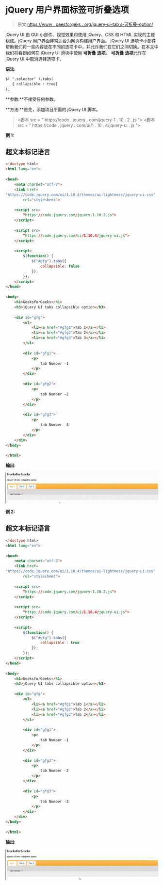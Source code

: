 # jQuery 用户界面标签可折叠选项

> 原文:[https://www . geesforgeks . org/jquery-ui-tab s-可折叠-option/](https://www.geeksforgeeks.org/jquery-ui-tabs-collapsible-option/)

jQuery UI 由 GUI 小部件、视觉效果和使用 jQuery、CSS 和 HTML 实现的主题组成。jQuery 用户界面非常适合为网页构建用户界面。 jQuery UI 选项卡小部件帮助我们将一些内容放在不同的选项卡中，并允许我们在它们之间切换。在本文中我们将看到如何在 jQuery UI 滑块中使用 **可折叠** **选项**。 **可折叠** **选项**允许在 jQuery UI 中取消选择选项卡。

**语法:**

```html
$( ".selector" ).tabs(
   { collapsible : true}
);
```

**参数:**不接受任何参数。

**方法:**首先，添加项目所需的 jQuery UI 脚本。

> <link href="“https://code.jquery.com/ui/1.10.4/themes/ui-lightness/jquery-ui.css”" rel="“stylesheet”">
> <脚本 src = " https://code . jquery . com/jquery-1 . 10 . 2 . js "></脚本>
> <脚本 src = " https://code . jquery . com/ui/1 . 10 . 4/jquery-ui . js "></脚本>

**例 1:**

## 超文本标记语言

```html
<!doctype html>
<html lang="en">

<head>
    <meta charset="utf-8">
    <link href=
"https://code.jquery.com/ui/1.10.4/themes/ui-lightness/jquery-ui.css"
        rel="stylesheet">

    <script src=
        "https://code.jquery.com/jquery-1.10.2.js">
    </script>

    <script src=
        "https://code.jquery.com/ui/1.10.4/jquery-ui.js">
    </script>

    <script>
        $(function() {
            $("#gfg").tabs({
                collapsible: false
            });
        });
    </script>
</head>

<body>
    <h1>GeeksforGeeks</h1>
    <h3>jQuery UI tabs collapsible option</h3>

    <div id="gfg">
        <ul>
            <li><a href="#gfg1">Tab 1</a></li>
            <li><a href="#gfg2">Tab 2</a></li>
            <li><a href="#gfg3">Tab 3</a></li>
        </ul>

        <div id="gfg1">
            <p>
                tab Number -1
            </p>
        </div>

        <div id="gfg2">
            <p>
                tab Number -2
            </p>
        </div>

        <div id="gfg3">
            <p>
                tab Number -3
            </p>
        </div>
    </div>
</body>

</html>
```

**输出:**

![](img/4e5e308a00366efdb4dd215df9ec5988.png)

**例 2:**

## 超文本标记语言

```html
<!doctype html>
<html lang="en">

<head>
    <meta charset="utf-8">
    <link href=
"https://code.jquery.com/ui/1.10.4/themes/ui-lightness/jquery-ui.css"
        rel="stylesheet">

    <script src=
        "https://code.jquery.com/jquery-1.10.2.js">
    </script>

    <script src=
        "https://code.jquery.com/ui/1.10.4/jquery-ui.js">
    </script>

    <script>
        $(function() {
            $("#gfg").tabs({
                collapsible : true
            });
        });
    </script>
</head>

<body>
    <h1>GeeksforGeeks</h1>
    <h3>jQuery UI tabs collapsible option</h3>

    <div id="gfg">
        <ul>
            <li><a href="#gfg1">Tab 1</a></li>
            <li><a href="#gfg2">Tab 2</a></li>
            <li><a href="#gfg3">Tab 3</a></li>
        </ul>

        <div id="gfg1">
            <p>
                tab Number -1
            </p>
        </div>

        <div id="gfg2">
            <p>
                tab Number -2
            </p>
        </div>

        <div id="gfg3">
            <p>
                tab Number -3
            </p>
        </div>
    </div>
</body>

</html>
```

**输出:**

![](img/3337d1b7d084c088fc23d3061fd4fa3e.png)